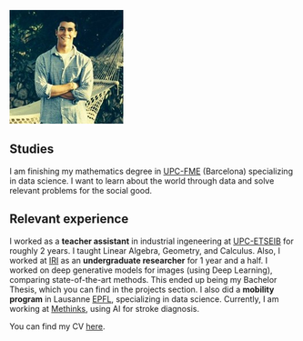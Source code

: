 ![profile](images/profile.jpeg) 

## Studies

I am finishing my mathematics degree in [UPC-FME](https://fme.upc.edu/es) (Barcelona) specializing in data science. I want to learn about the world through data and solve relevant problems for the social good.

## Relevant experience

I worked as a **teacher assistant** in industrial ingeneering at [UPC-ETSEIB](https://etseib.upc.edu/ca) for roughly 2 years. I taught Linear Algebra, Geometry, and Calculus. Also, I worked at [IRI](https://www.iri.upc.edu/) as an **undergraduate researcher** for 1 year and a half. I worked on deep generative models for images (using Deep Learning), comparing state-of-the-art methods. This ended up being my Bachelor Thesis, which you can find in the projects section. I also did a **mobility program** in Lausanne [EPFL](https://www.epfl.ch/en/), specializing in data science. Currently, I am working at [Methinks](https://www.methinks.ai/), using AI for stroke diagnosis.

You can find my CV [here](https://VictorSP17.github.io/website/documents/new.pdf).
